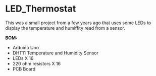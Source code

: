 # LED_Thermostat
This was a small project from a few years ago that uses some LEDs to display the temperature and humiffity read from a sensor.  

**BOM:**  
- Arduino Uno  
- DHT11 Temperature and Humidity Sensor  
- LEDs X 16  
- 220 ohm resistors X 16  
- PCB Board  

